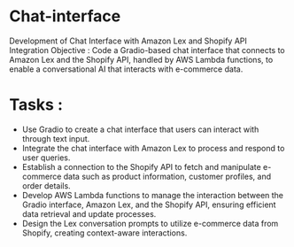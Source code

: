 # Chat-interface
Development of Chat Interface with Amazon Lex and Shopify API Integration
Objective : Code a Gradio-based chat interface that connects to Amazon Lex and the Shopify API, handled by AWS Lambda functions, to enable a conversational AI that interacts with e-commerce data.

# Tasks :
- Use Gradio to create a chat interface that users can interact with through text input.
- Integrate the chat interface with Amazon Lex to process and respond to user queries.
- Establish a connection to the Shopify API to fetch and manipulate e-commerce data such as product information, customer profiles, and order details.
- Develop AWS Lambda functions to manage the interaction between the Gradio interface, Amazon Lex, and the Shopify API, ensuring efficient data retrieval and update processes.
- Design the Lex conversation prompts to utilize e-commerce data from Shopify, creating context-aware interactions.
